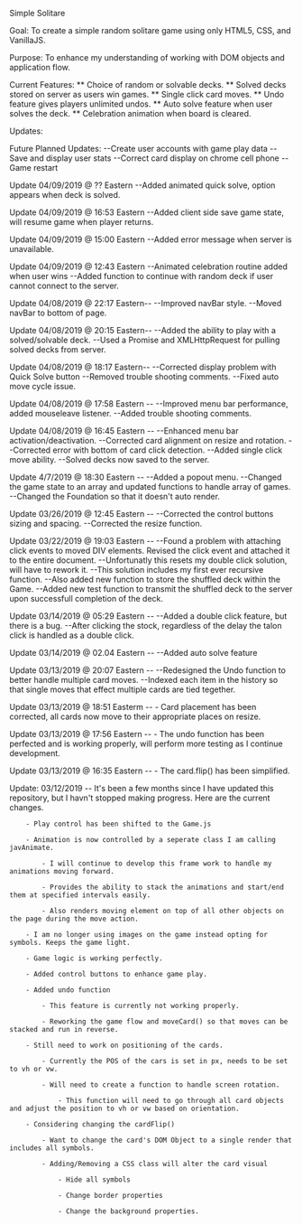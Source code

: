 Simple Solitare

Goal: To create a simple random solitare game using only HTML5, CSS, and VanillaJS.

Purpose: To enhance my understanding of working with DOM objects and application flow.

Current Features:
    ** Choice of random or solvable decks.
    ** Solved decks stored on server as users win games.
    ** Single click card moves.
    ** Undo feature gives players unlimited undos.
    ** Auto solve feature when user solves the deck.
    ** Celebration animation when board is cleared.

Updates:

Future Planned Updates:
    --Create user accounts with game play data
    --Save and display user stats
    --Correct card display on chrome cell phone
    --Game restart

Update 04/09/2019 @ ?? Eastern
    --Added animated quick solve, option appears when deck is solved.

Update 04/09/2019 @ 16:53 Eastern
    --Added client side save game state, will resume game when player returns.

Update 04/09/2019 @ 15:00 Eastern
    --Added error message when server is unavailable.

Update 04/09/2019 @ 12:43 Eastern
    --Animated celebration routine added when user wins
    --Added function to continue with random deck if user cannot connect to the server.

Update 04/08/2019 @ 22:17 Eastern--
    --Improved navBar style.
    --Moved navBar to bottom of page.

Update 04/08/2019 @ 20:15 Eastern--
    --Added the ability to play with a solved/solvable deck.
    --Used a Promise and XMLHttpRequest for pulling solved decks from server.

Update 04/08/2019 @ 18:17 Eastern--
    --Corrected display problem with Quick Solve button
    --Removed trouble shooting comments.
    --Fixed auto move cycle issue.

Update 04/08/2019 @ 17:58 Eastern --
    --Improved menu bar performance, added mouseleave listener.
    --Added trouble shooting comments.

Update 04/08/2019 @ 16:45 Eastern --
    --Enhanced menu bar activation/deactivation.
    --Corrected card alignment on resize and rotation.
    --Corrected error with bottom of card click detection.
    --Added single click move ability.
    --Solved decks now saved to the server.

Update 4/7/2019 @ 18:30 Eastern --
    --Added a popout menu.
    --Changed the game state to an array and updated functions to handle array of games.
    --Changed the Foundation so that it doesn't auto render.

Update 03/26/2019 @ 12:45 Eastern --
    --Corrected the control buttons sizing and spacing.
    --Corrected the resize function.

Update 03/22/2019 @ 19:03 Eastern --
    --Found a problem with attaching click events to moved DIV elements. Revised the click event and attached
      it to the entire document.
    --Unfortunatly this resets my double click solution, will have to rework it.
    --This solution includes my first ever recursive function.
    --Also added new function to store the shuffled deck within the Game.
    --Added new test function to transmit the shuffled deck to the server upon successfull completion of the deck.

Update 03/14/2019 @ 05:29 Eastern --
    --Added a double click feature, but there is a bug.
    --After clicking the stock, regardless of the delay the talon click is handled as a double click.

Update 03/14/2019 @ 02.04 Eastern --
    --Added auto solve feature

Update 03/13/2019 @ 20:07 Eastern --
    --Redesigned the Undo function to better handle multiple card moves.
    --Indexed each item in the history so that single moves that effect multiple cards are tied tegether.

Update 03/13/2019 @ 18:51 Easterm --
    - Card placement has been corrected, all cards now move to their appropriate places on resize.

Update 03/13/2019 @ 17:56 Eastern --
    - The undo function has been perfected and is working properly, will perform more testing as I continue development.

Update 03/13/2019 @ 16:35 Eastern --
    - The card.flip() has been simplified.

Update: 03/12/2019 --
    It's been a few months since I have updated this repository, but I havn't stopped making progress. Here are the current changes.
    
        - Play control has been shifted to the Game.js
        
        - Animation is now controlled by a seperate class I am calling javAnimate.
        
            - I will continue to develop this frame work to handle my animations moving forward.
            
            - Provides the ability to stack the animations and start/end them at specified intervals easily.
            
            - Also renders moving element on top of all other objects on the page during the move action.
            
        - I am no longer using images on the game instead opting for symbols. Keeps the game light.
        
        - Game logic is working perfectly.
        
        - Added control buttons to enhance game play.
        
        - Added undo function
        
            - This feature is currently not working properly.
            
            - Reworking the game flow and moveCard() so that moves can be stacked and run in reverse.
            
        - Still need to work on positioning of the cards.
        
            - Currently the POS of the cars is set in px, needs to be set to vh or vw.
            
            - Will need to create a function to handle screen rotation.
            
                - This function will need to go through all card objects and adjust the position to vh or vw based on orientation.
                
        - Considering changing the cardFlip()
        
            - Want to change the card's DOM Object to a single render that includes all symbols.
            
            - Adding/Removing a CSS class will alter the card visual
            
                - Hide all symbols
                
                - Change border properties
                
                - Change the background properties.
